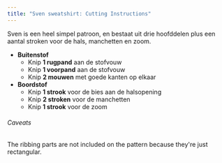 ```yaml
---
title: "Sven sweatshirt: Cutting Instructions"
---
```


Sven is een heel simpel patroon, en bestaat uit drie hoofddelen plus een aantal stroken voor de hals, manchetten en zoom.

- **Buitenstof**
  - Knip **1 rugpand** aan de stofvouw
  - Knip **1 voorpand** aan de stofvouw
  - Knip **2 mouwen** met goede kanten op elkaar
- **Boordstof**
  - Knip **1 strook** voor de bies aan de halsopening
  - Knip **2 stroken** voor de manchetten
  - Knip **1 strook** voor de zoom

<Warning>

###### Caveats

The ribbing parts are not included on the pattern because they're just rectangular.

</Warning>
